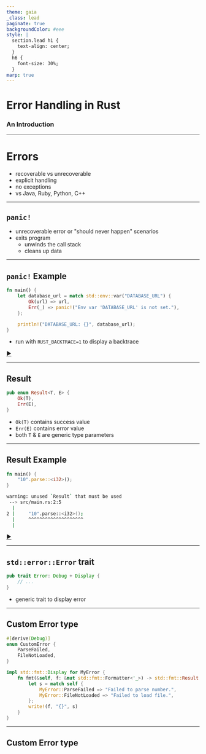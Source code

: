 ```yaml
---
theme: gaia
_class: lead
paginate: true
backgroundColor: #eee
style: |
  section.lead h1 {
    text-align: center;
  }
  h6 {
    font-size: 30%;
  }
marp: true
---
```


# **Error Handling in Rust**

### An Introduction

---

# Errors

- recoverable vs unrecoverable
- explicit handling
- no exceptions
- vs Java, Ruby, Python, C++

---

## `panic!`

- unrecoverable error or "should never happen" scenarios
- exits program
  - unwinds the call stack
  - cleans up data

---

## `panic!` Example

```rust
fn main() {
    let database_url = match std::env::var("DATABASE_URL") {
        Ok(url) => url,
        Err(_) => panic!("Env var 'DATABASE_URL' is not set."),
    };

    println!("DATABASE_URL: {}", database_url);
}
```

- run with `RUST_BACKTRACE=1` to display a backtrace

[▶️](https://play.rust-lang.org/?version=stable&mode=debug&edition=2021&gist=17bea9b2cf6e08db93ea59fd47305eb1)

---

## Result

```rust
pub enum Result<T, E> {
    Ok(T),
    Err(E),
}
```

- `Ok(T)` contains success value
- `Err(E)` contains error value
- both `T` & `E` are generic type parameters

---

## Result Example

```rust
fn main() {
    "10".parse::<i32>();
}
```

```bash
warning: unused `Result` that must be used
 --> src/main.rs:2:5
  |
2 |     "10".parse::<i32>();
  |     ^^^^^^^^^^^^^^^^^^^^
  |
```

[▶️](https://play.rust-lang.org/?version=stable&mode=debug&edition=2021&gist=a275602f885e05e01ad5f95b3160f078)

---

## `std::error::Error` trait

```rust
pub trait Error: Debug + Display {
    // ...
}
```

- generic trait to display error

---

## Custom Error type

```rust
#[derive(Debug)]
enum CustomError {
    ParseFailed,
    FileNotLoaded,
}

impl std::fmt::Display for MyError {
    fn fmt(&self, f: &mut std::fmt::Formatter<'_>) -> std::fmt::Result {
        let s = match self {
            MyError::ParseFailed => "Failed to parse number.",
            MyError::FileNotLoaded => "Failed to load file.",
        };
        write!(f, "{}", s)
    }
}
```

---

## Custom Error type

